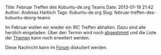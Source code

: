 Title: Februar Treffen des Kubuntu-de.org Teams
Date: 2013-01-19 21:42
Author: Andreas Harbich
Tags: Kubuntu-de.org
Slug: februar-treffen-des-kubuntu-deorg-teams

Im Februar wollen wir wieder ein IRC Treffen abhalten. Dazu sind alle
herzlich eingeladen. Über den Termin wird noch
[abgestimmt](http://doodle.com/5v8cmaibihghzsx9) und die Liste der
[Themen](http://wiki.kubuntu-de.org/Meetings:2013-02) kann noch
erweitert werden.


Diese Nachricht kann im
[Forum](http://forum.kubuntu-de.org/index.php?board=1.0) diskutiert
werden.


<!--break--><!--break-->
